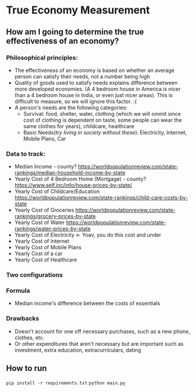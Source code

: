 # True Economy Measurement

## How am I going to determine the true effectiveness of an economy?

### Philosophical principles:
- The effectiveness of an economy is based on whether an average person can satisfy their needs, not a number being high
- Quality of goods used to satisfy needs explains difference between more developed economies. (A 4 bedroom house in America is nicer than a 4 bedroom house in India, or even just nicer areas). This is difficult to measure, so we will ignore this factor. :(
- A person's needs are the following categories:
    - Survival: food, shelter, water, clothing (which we will ommit since cost of clothing is dependent on taste, some people can wear the same clothes for years), childcare, healthcare
    - Basic Needs(*try living in society without these*): Electricity, Internet, Mobile Plans, Car

### Data to track:
- Median Income - county? https://worldpopulationreview.com/state-rankings/median-household-income-by-state
- Yearly Cost of 4 Bedroom Home (Mortgage) - county? https://www.self.inc/info/house-prices-by-state/
- Yearly Cost of Childcare/Education https://worldpopulationreview.com/state-rankings/child-care-costs-by-state
- Yearly Cost of Groceries https://worldpopulationreview.com/state-rankings/grocery-prices-by-state
- Yearly Cost of Water https://worldpopulationreview.com/state-rankings/water-prices-by-state
- Yearly Cost of Electricity <- Yoav, you do this cost and under
- Yearly Cost of Internet
- Yearly Cost of Mobile Plans
- Yearly Cost of a car
- Yearly Cost of Healthcare

### Two configurations


### Formula
- Median income's difference between the costs of essentials

### Drawbacks
- Doesn't account for one off necessary purchases, such as a new phone, clothes, etc.
- Or other expenditures that aren't necessary but are important such as investment, extra education, extracurriculars, dating

## How to run
`pip install -r requirements.txt`
`python main.py`
